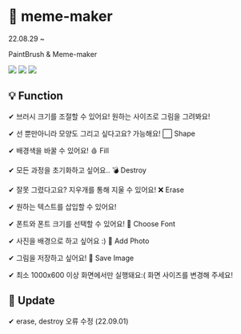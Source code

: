 # 🎨 meme-maker

22.08.29 ~ 

PaintBrush &amp; Meme-maker

<img src="https://img.shields.io/badge/Javascript-F7DF1E?style=flat-square&logo=javascript&logoColor=white"/></a>
<img src="https://img.shields.io/badge/HTML-E34F26?style=flat-square&logo=html5&logoColor=white"/></a>
<img src="https://img.shields.io/badge/CSS-1572B6?style=flat-square&logo=css3&logoColor=white"/></a> 


## 💡 Function
✔ 브러시 크기를 조절할 수 있어요! 원하는 사이즈로 그림을 그려봐요!

✔ 선 뿐만아니라 모양도 그리고 싶다고요? 가능해요! ⬜ Shape

✔ 배경색을 바꿀 수 있어요! 🩸 Fill

✔ 모든 과정을 초기화하고 싶어요.. 💣 Destroy

✔ 잘못 그렸다고요? 지우개를 통해 지울 수 있어요! ❌ Erase

✔ 원하는 텍스트를 삽입할 수 있어요!

✔ 폰트와 폰트 크기를 선택할 수 있어요! 🥕 Choose Font

✔ 사진을 배경으로 하고 싶어요 :) 🌼 Add Photo

✔ 그림을 저장하고 싶어요! 🌻 Save Image

✔ 최소 1000x600 이상 화면에서만 실행돼요:( 화면 사이즈를 변경해 주세요!


## 🔨 Update

✔ erase, destroy 오류 수정 (22.09.01)
